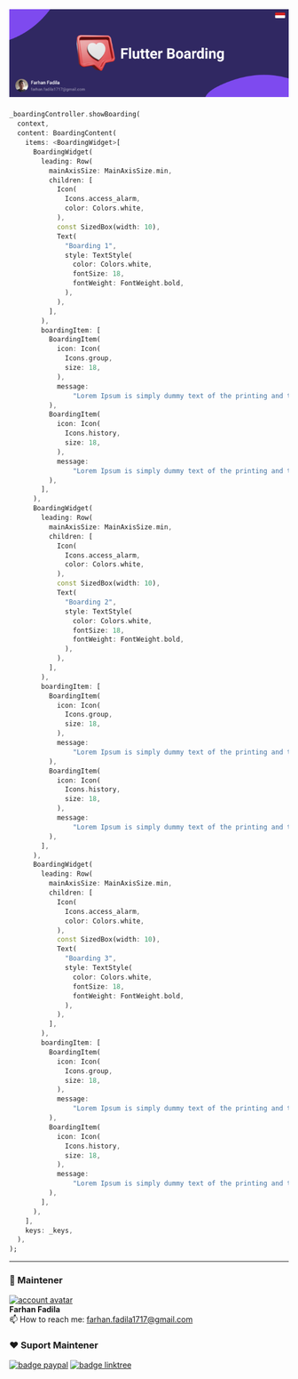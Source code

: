 ## [![cover][]][cover]

```dart
_boardingController.showBoarding(
  context,
  content: BoardingContent(
    items: <BoardingWidget>[
      BoardingWidget(
        leading: Row(
          mainAxisSize: MainAxisSize.min,
          children: [
            Icon(
              Icons.access_alarm,
              color: Colors.white,
            ),
            const SizedBox(width: 10),
            Text(
              "Boarding 1",
              style: TextStyle(
                color: Colors.white,
                fontSize: 18,
                fontWeight: FontWeight.bold,
              ),
            ),
          ],
        ),
        boardingItem: [
          BoardingItem(
            icon: Icon(
              Icons.group,
              size: 18,
            ),
            message:
                "Lorem Ipsum is simply dummy text of the printing and typesetting industry.",
          ),
          BoardingItem(
            icon: Icon(
              Icons.history,
              size: 18,
            ),
            message:
                "Lorem Ipsum is simply dummy text of the printing and typesetting industry.",
          ),
        ],
      ),
      BoardingWidget(
        leading: Row(
          mainAxisSize: MainAxisSize.min,
          children: [
            Icon(
              Icons.access_alarm,
              color: Colors.white,
            ),
            const SizedBox(width: 10),
            Text(
              "Boarding 2",
              style: TextStyle(
                color: Colors.white,
                fontSize: 18,
                fontWeight: FontWeight.bold,
              ),
            ),
          ],
        ),
        boardingItem: [
          BoardingItem(
            icon: Icon(
              Icons.group,
              size: 18,
            ),
            message:
                "Lorem Ipsum is simply dummy text of the printing and typesetting industry.",
          ),
          BoardingItem(
            icon: Icon(
              Icons.history,
              size: 18,
            ),
            message:
                "Lorem Ipsum is simply dummy text of the printing and typesetting industry.",
          ),
        ],
      ),
      BoardingWidget(
        leading: Row(
          mainAxisSize: MainAxisSize.min,
          children: [
            Icon(
              Icons.access_alarm,
              color: Colors.white,
            ),
            const SizedBox(width: 10),
            Text(
              "Boarding 3",
              style: TextStyle(
                color: Colors.white,
                fontSize: 18,
                fontWeight: FontWeight.bold,
              ),
            ),
          ],
        ),
        boardingItem: [
          BoardingItem(
            icon: Icon(
              Icons.group,
              size: 18,
            ),
            message:
                "Lorem Ipsum is simply dummy text of the printing and typesetting industry.",
          ),
          BoardingItem(
            icon: Icon(
              Icons.history,
              size: 18,
            ),
            message:
                "Lorem Ipsum is simply dummy text of the printing and typesetting industry.",
          ),
        ],
      ),
    ],
    keys: _keys,
  ),
);
```
---
### 🚧 Maintener
[![account avatar][]][github account] <br>
**Farhan Fadila** <br>
📫 How to reach me: farhan.fadila1717@gmail.com

### ❤️ Suport Maintener
[![badge paypal][]][paypal account] [![badge linktree][]][linktree account]

[cover]: https://github.com/farhanfadila1717/flutter_package/blob/master/display/flutter_boarding/flutter%20boarding.png
[account avatar]: https://avatars.githubusercontent.com/u/43161050?s=80
[github account]: https://github.com/farhanfadila1717
[badge linktree]: https://img.shields.io/badge/Donate-farhanfadila-orange
[linktree account]: https://linktr.ee/farhanfadila
[badge paypal]: https://img.shields.io/badge/Donate-PayPal-00457C?logo=paypal
[paypal account]: https://www.paypal.me/farhanfadila1717